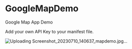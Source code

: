 # GoogleMapDemo

Google Map App Demo

Add your own API Key to your manifest file.

![Uploading Screenshot_20230710_140637_mapdemo.jpg…]()
